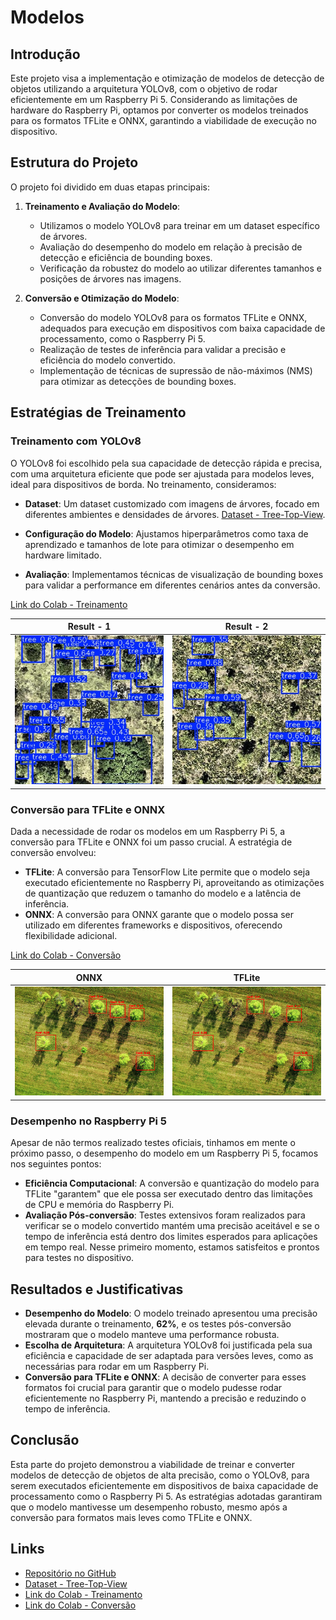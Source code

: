 # Modelos

## Introdução

Este projeto visa a implementação e otimização de modelos de detecção de objetos utilizando a arquitetura YOLOv8, com o objetivo de rodar eficientemente em um Raspberry Pi 5. Considerando as limitações de hardware do Raspberry Pi, optamos por converter os modelos treinados para os formatos TFLite e ONNX, garantindo a viabilidade de execução no dispositivo.

## Estrutura do Projeto

O projeto foi dividido em duas etapas principais:

1. **Treinamento e Avaliação do Modelo**:
   - Utilizamos o modelo YOLOv8 para treinar em um dataset específico de árvores.
   - Avaliação do desempenho do modelo em relação à precisão de detecção e eficiência de bounding boxes.
   - Verificação da robustez do modelo ao utilizar diferentes tamanhos e posições de árvores nas imagens.

2. **Conversão e Otimização do Modelo**:
   - Conversão do modelo YOLOv8 para os formatos TFLite e ONNX, adequados para execução em dispositivos com baixa capacidade de processamento, como o Raspberry Pi 5.
   - Realização de testes de inferência para validar a precisão e eficiência do modelo convertido.
   - Implementação de técnicas de supressão de não-máximos (NMS) para otimizar as detecções de bounding boxes.

## Estratégias de Treinamento

### Treinamento com YOLOv8

O YOLOv8 foi escolhido pela sua capacidade de detecção rápida e precisa, com uma arquitetura eficiente que pode ser ajustada para modelos leves, ideal para dispositivos de borda. No treinamento, consideramos:

- **Dataset**: Um dataset customizado com imagens de árvores, focado em diferentes ambientes e densidades de árvores. [Dataset - Tree-Top-View](https://universe.roboflow.com/treedataset-clsqo/tree-top-view).

- **Configuração do Modelo**: Ajustamos hiperparâmetros como taxa de aprendizado e tamanhos de lote para otimizar o desempenho em hardware limitado.

- **Avaliação**: Implementamos técnicas de visualização de bounding boxes para validar a performance em diferentes cenários antes da conversão.

[Link do Colab - Treinamento](https://drive.google.com/file/d/1L4HlOHFmVwGWDg0S9MjdTjTKGfthfNep/view?usp=sharing)

| Result - 1 | Result - 2 |
|:--------:|:--------:|
| ![Result-1](../../static/img/result-yolo-1.jpg) | ![Result-2](../../static/img/result-yolo-2.jpg) |

### Conversão para TFLite e ONNX

Dada a necessidade de rodar os modelos em um Raspberry Pi 5, a conversão para TFLite e ONNX foi um passo crucial. A estratégia de conversão envolveu:

- **TFLite**: A conversão para TensorFlow Lite permite que o modelo seja executado eficientemente no Raspberry Pi, aproveitando as otimizações de quantização que reduzem o tamanho do modelo e a latência de inferência.
- **ONNX**: A conversão para ONNX garante que o modelo possa ser utilizado em diferentes frameworks e dispositivos, oferecendo flexibilidade adicional.

[Link do Colab - Conversão](https://drive.google.com/file/d/1oGrrnCqZr_I4NFB_r3fkGwDKiMTjMMId/view?usp=sharing)

| ONNX | TFLite |
|:--------:|:--------:|
| ![Result-ONNX](../../static/img/result-onnx.png) | ![Result-TFLite](../../static/img/result-tflite.png) |

### Desempenho no Raspberry Pi 5

Apesar de não termos realizado testes oficiais, tinhamos em mente o próximo passo, o desempenho do modelo em um Raspberry Pi 5, focamos nos seguintes pontos:

- **Eficiência Computacional**: A conversão e quantização do modelo para TFLite "garantem" que ele possa ser executado dentro das limitações de CPU e memória do Raspberry Pi.
- **Avaliação Pós-conversão**: Testes extensivos foram realizados para verificar se o modelo convertido mantém uma precisão aceitável e se o tempo de inferência está dentro dos limites esperados para aplicações em tempo real. Nesse primeiro momento, estamos satisfeitos e prontos para testes no dispositivo.

## Resultados e Justificativas

- **Desempenho do Modelo**: O modelo treinado apresentou uma precisão elevada durante o treinamento, **62%**, e os testes pós-conversão mostraram que o modelo manteve uma performance robusta.
- **Escolha de Arquitetura**: A arquitetura YOLOv8 foi justificada pela sua eficiência e capacidade de ser adaptada para versões leves, como as necessárias para rodar em um Raspberry Pi.
- **Conversão para TFLite e ONNX**: A decisão de converter para esses formatos foi crucial para garantir que o modelo pudesse rodar eficientemente no Raspberry Pi, mantendo a precisão e reduzindo o tempo de inferência.

## Conclusão

Esta parte do projeto demonstrou a viabilidade de treinar e converter modelos de detecção de objetos de alta precisão, como o YOLOv8, para serem executados eficientemente em dispositivos de baixa capacidade de processamento como o Raspberry Pi 5. As estratégias adotadas garantiram que o modelo mantivesse um desempenho robusto, mesmo após a conversão para formatos mais leves como TFLite e ONNX.

## Links


- [Repositório no GitHub](https://github.com/Gabi-Barretto/M11-Individual/tree/main/Sprint%202%20-%20Modelos)
- [Dataset - Tree-Top-View](https://universe.roboflow.com/treedataset-clsqo/tree-top-view)
- [Link do Colab - Treinamento](https://drive.google.com/file/d/1L4HlOHFmVwGWDg0S9MjdTjTKGfthfNep/view?usp=sharing)
- [Link do Colab - Conversão](https://drive.google.com/file/d/1oGrrnCqZr_I4NFB_r3fkGwDKiMTjMMId/view?usp=sharing)